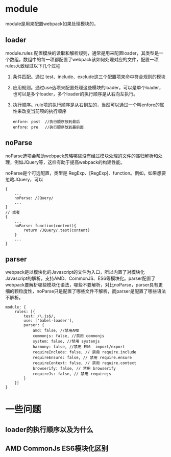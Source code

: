 # module

module是用来配置webpack如果处理模块的，

## loader

module.rules 配置模块的读取和解析规则，通常是用来配置loader，其类型是一个数组，数组中的每一项都配置了webpack该如何处理对应的文件，配置一项rules大致经过以下几个过程

1. 条件匹配。通过 test、include、exclude这三个配置项来命中符合规则的模块
2. 应用规则。通过use选项来配置处理这些模块的loader，可以是单个loader，也可以是多个loader，多个loader的执行顺序是从右向左执行。
3. 执行顺序。rule项的执行顺序是从右到左的，当然可以通过一个叫enfore的属性来改变当前项的执行顺序

    ```
    enfore: post  //执行顺序放到最后
    enfore: pre   //执行顺序放到最前面
    ```


## noParse

noParse选项会帮助webpack忽略哪些没有经过模块处理的文件的递归解析和处理，例如JQuery等，这样有助于提高webpack的构建性能。

noParse是个可选配置，类型是 RegExp、[RegExp]、function。例如，如果想要忽略JQuery，可以

```
{
    ...
    noParse: /JQuery/
    ...
}
// 或者
{
    ...
    noParse: function(content){
        return /JQuery/.test(content)
    }
    ...
}
```
## parser

webpack是以模块化的Javascript的文件为入口，所以内置了对模块化Javascript的解析，支持AMD、CommonJS、ES6等模块化。parser配置了webpack要解析哪些模块化语法，哪些不要解析，对比noParse，parser具有更细的颗粒度性，noParse只是配置了哪些文件不解析，而parser是配置了哪些语法不解析。

```
module: {
    rules: [{
        test: /\.js$/,
        use: ['babel-loader'],
        parser: {
            amd: false, //禁用AMD
            commonjs: false, //禁用 commonjs
            system: false, //禁用 systemjs
            harmony: false, //禁用 ES6  import/export
            requireInclude: false, // 禁用 require.include
            requireEnsure: false, // 禁用 require.ensure
            requireContext: false, // 禁用 require.context
            browserify: false, // 禁用 browserify
            requireJs: false, // 禁用 requirejs
        }
    }]
}
```
# 一些问题

## loader的执行顺序以及为什么

## AMD CommonJs ES6模块化区别
